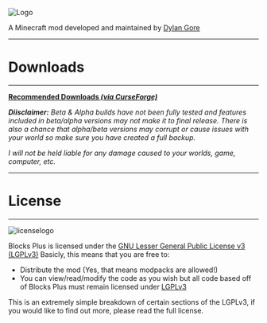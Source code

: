 ![Logo](https://projects.dylangore.ie/DylanGore/BlocksPlus/raw/master/src/main/resources/assets/blocksplus/logo.png) 

A Minecraft mod developed and maintained by [Dylan Gore](https://dylangore.ie)

***
# Downloads
***

**[Recommended Downloads _(via CurseForge)_](minecraft.curseforge.com/mc-mods/blocks-plus/files)** 

_**Diisclaimer:** Beta & Alpha builds have not been fully tested and features included in beta/alpha versions may not make it to final release. There is also a chance that alpha/beta versions may corrupt or cause issues with your world so make sure you have created a full backup._

_I will not be held liable for any damage caused to your worlds, game, computer, etc._

***
# License
***
![licenselogo](https://www.gnu.org/graphics/lgplv3-147x51.png "GNU LGPLv3")

Blocks Plus is licensed under the [GNU Lesser General Public License v3 (LGPLv3)](http://en.wikipedia.org/wiki/GNU_Lesser_General_Public_License) 
Basicly, this means that you are free to:  
- Distribute the mod (Yes, that means modpacks are allowed!)  
- You can view/read/modify the code as you wish but all code based off of Blocks Plus must remain licensed under [LGPLv3](http://en.wikipedia.org/wiki/GNU_Lesser_General_Public_License)  

This is an extremely simple breakdown of certain sections of the LGPLv3, if you would like to find out more, please read the full license.